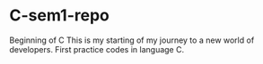 # C-sem1-repo
Beginning of C 
This is my starting of my journey to a new world of developers. First practice codes in language C.
